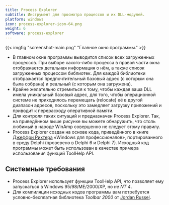 ```yaml
---
title: Process Explorer
subtitle: Инструмент для просмотра процессов и их DLL-модулей.
platform: windows
icon: process-explorer-icon-64.png
weight: 6
software: process-explorer
---
```


{{< imgfig "screenshot-main.png" "Главное окно программы." >}}

* В главном окне программы выводится список всех загруженных процессов. При выборе какого-либо процесса в правой части окна отображается детальная информация о нём, а также список загруженных процессом библиотек. Для каждой библиотеки отображается предпочтительный базовый адрес (с которым она была собрана) и реальный (с которым она загружена).
* Крайне желательно стремиться к тому, чтобы каждая ваша DLL имела уникальный базовый адрес, для того, чтобы операционной системе не приходилось перемещать (relocate) её в другой диапазон адресов, поскольку это замедляет загрузку приложений и приводит к перерасходу оперативной памяти.
* Для контроля таких ситуаций и предназначен Process Explorer. Так, на приведённом выше рисунке вы можете обнаружить, что столь любимый в народе WinAmp совершенно не следует этому правилу.
* Process Explorer создан на основе кода, приведённого в книге [Джеффри Рихтера](http://www.jeffreyrichter.com) «Windows для профессионалов», портированного в среду Delphi (проверено в Delphi 6 и Delphi 7). Исходный код программы может быть использован в качестве примера использования функций ToolHelp API.

## Системные требования

* Process Explorer использует функции ToolHelp API, что позволяет ему запускаться в Windows 95/98/ME/2000/XP, но *не NT 4*.
* Для компиляции исходных кодов программы вам потребуется условно-бесплатная библиотека *Toolbar 2000* от [Jordan Russel](http://www.jrsoftware.org/).
